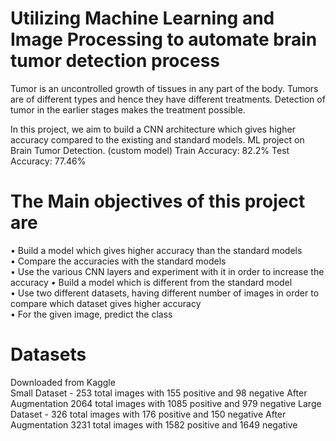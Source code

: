 # Utilizing Machine Learning and Image Processing to automate brain tumor detection process 

Tumor is an uncontrolled growth of tissues in any part of the body. Tumors are of different types and hence they have different treatments. Detection of tumor in the earlier stages makes the treatment possible.         

In this project, we aim to build a CNN architecture which gives higher accuracy compared to the existing and standard models. 
ML project on Brain Tumor Detection. (custom model) Train Accuracy: 82.2% Test Accuracy: 77.46%   
  
 
  
# The Main objectives of this project are                   
    
• Build a model which gives higher accuracy than the standard models   
• Compare the accuracies with the standard models    
• Use the various CNN layers and experiment with it in order to increase the accuracy
• Build a model which is different from the standard model      
• Use two different datasets, having different number of images in order to compare which dataset gives higher accuracy   
• For the given image, predict the class    

# Datasets  

Downloaded from Kaggle      
Small Dataset - 253 total images with 155 positive and 98 negative
After Augmentation 2064 total images with 1085 positive and 979 negative
Large Dataset - 326 total images with 176 positive and 150 negative
After Augmentation 3231 total images with 1582 positive and 1649 negative
